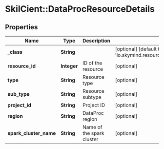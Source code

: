 # SkilCient::DataProcResourceDetails

## Properties
Name | Type | Description | Notes
------------ | ------------- | ------------- | -------------
**_class** | **String** |  | [optional] [default to &#39;io.skymind.resource.model.subtypes.compute.DataProcResourceDetails&#39;]
**resource_id** | **Integer** | ID of the resource | [optional] 
**type** | **String** | Resource type | [optional] 
**sub_type** | **String** | Resource subtype | [optional] 
**project_id** | **String** | Project ID | [optional] 
**region** | **String** | DataProc region | [optional] 
**spark_cluster_name** | **String** | Name of the spark cluster | [optional] 


